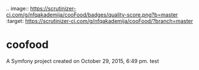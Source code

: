 .. image:: https://scrutinizer-ci.com/g/nfqakademija/cooFood/badges/quality-score.png?b=master
:target: https://scrutinizer-ci.com/g/nfqakademija/cooFood/?branch=master

coofood
=======

A Symfony project created on October 29, 2015, 6:49 pm.
test
